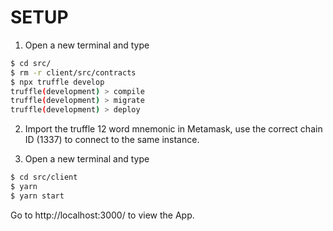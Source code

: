 # SETUP

1. Open a new terminal and type
```bash
$ cd src/
$ rm -r client/src/contracts
$ npx truffle develop
truffle(development) > compile
truffle(development) > migrate
truffle(development) > deploy

```

2. Import the truffle 12 word mnemonic in Metamask, use the correct chain ID (1337) to connect to the same instance.

3. Open a new terminal and type
```bash
$ cd src/client
$ yarn
$ yarn start
```

Go to http://localhost:3000/ to view the App.
